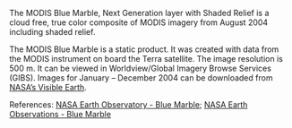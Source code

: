 The MODIS Blue Marble, Next Generation layer with Shaded Relief is a cloud free, true color composite of MODIS imagery from August 2004 including shaded relief.

The MODIS Blue Marble is a static product. It was created with data from the MODIS instrument on board the Terra satellite. The image resolution is 500 m. It can be viewed in Worldview/Global Imagery Browse Services (GIBS). Images for January – December 2004 can be downloaded from [NASA’s Visible Earth](http://visibleearth.nasa.gov/view.php?id=74117).

References: [NASA Earth Observatory - Blue Marble](http://earthobservatory.nasa.gov/Features/BlueMarble/); [NASA Earth Observations - Blue Marble](http://neo.sci.gsfc.nasa.gov/view.php?datasetId=BlueMarbleNG-TB)
